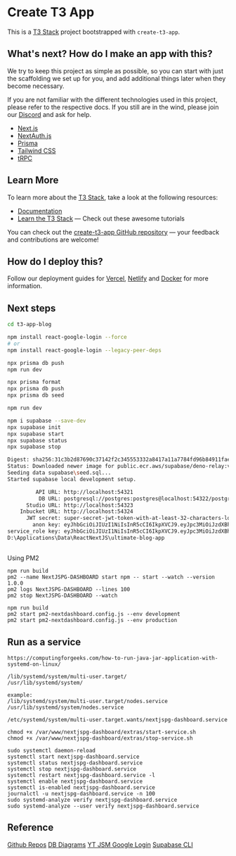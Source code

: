 # Create T3 App

This is a [T3 Stack](https://create.t3.gg/) project bootstrapped with `create-t3-app`.

## What's next? How do I make an app with this?

We try to keep this project as simple as possible, so you can start with just the scaffolding we set up for you, and add additional things later when they become necessary.

If you are not familiar with the different technologies used in this project, please refer to the respective docs. If you still are in the wind, please join our [Discord](https://t3.gg/discord) and ask for help.

- [Next.js](https://nextjs.org)
- [NextAuth.js](https://next-auth.js.org)
- [Prisma](https://prisma.io)
- [Tailwind CSS](https://tailwindcss.com)
- [tRPC](https://trpc.io)

## Learn More

To learn more about the [T3 Stack](https://create.t3.gg/), take a look at the following resources:

- [Documentation](https://create.t3.gg/)
- [Learn the T3 Stack](https://create.t3.gg/en/faq#what-learning-resources-are-currently-available) — Check out these awesome tutorials

You can check out the [create-t3-app GitHub repository](https://github.com/t3-oss/create-t3-app) — your feedback and contributions are welcome!

## How do I deploy this?

Follow our deployment guides for [Vercel](https://create.t3.gg/en/deployment/vercel), [Netlify](https://create.t3.gg/en/deployment/netlify) and [Docker](https://create.t3.gg/en/deployment/docker) for more information.

## Next steps

```bash
cd t3-app-blog

npm install react-google-login --force
# or
npm install react-google-login --legacy-peer-deps

npx prisma db push
npm run dev

npx prisma format
npx prisma db push
npx prisma db seed

npm run dev

npm i supabase --save-dev
npx supabase init
npx supabase start
npx supabase status
npx supabase stop

Digest: sha256:31c3b2d87690c37142f2c345553332a8417a11a7784fd96b84911fae5dd7e909
Status: Downloaded newer image for public.ecr.aws/supabase/deno-relay:v1.5.0
Seeding data supabase\seed.sql...
Started supabase local development setup.

         API URL: http://localhost:54321
          DB URL: postgresql://postgres:postgres@localhost:54322/postgres
      Studio URL: http://localhost:54323
    Inbucket URL: http://localhost:54324
      JWT secret: super-secret-jwt-token-with-at-least-32-characters-long
        anon key: eyJhbGciOiJIUzI1NiIsInR5cCI6IkpXVCJ9.eyJpc3MiOiJzdXBhYmFzZS1kZW1vIiwicm9sZSI6ImFub24iLCJleHAiOjE5ODM4MTI5OTZ9.CRXP1A7WOeoJeXxjNni43kdQwgnWNReilDMblYTn_I0
service_role key: eyJhbGciOiJIUzI1NiIsInR5cCI6IkpXVCJ9.eyJpc3MiOiJzdXBhYmFzZS1kZW1vIiwicm9sZSI6InNlcnZpY2Vfcm9sZSIsImV4cCI6MTk4MzgxMjk5Nn0.EGIM96RAZx35lJzdJsyH-qQwv8Hdp7fsn3W0YpN81IU
D:\Applications\Data\ReactNextJS\ultimate-blog-app
```

##

Using PM2

```
npm run build
pm2 --name NextJSPG-DASHBOARD start npm -- start --watch --version 1.0.0
pm2 logs NextJSPG-DASHBOARD --lines 100
pm2 stop NextJSPG-DASHBOARD --watch

npm run build
pm2 start pm2-nextdashboard.config.js --env development
pm2 start pm2-nextdashboard.config.js --env production

```

## Run as a service

```
https://computingforgeeks.com/how-to-run-java-jar-application-with-systemd-on-linux/

/lib/systemd/system/multi-user.target/
/usr/lib/systemd/system/

example:
/lib/systemd/system/multi-user.target/nodes.service
/usr/lib/systemd/system/nodes.service

/etc/systemd/system/multi-user.target.wants/nextjspg-dashboard.service

chmod +x /var/www/nextjspg-dashboard/extras/start-service.sh
chmod +x /var/www/nextjspg-dashboard/extras/stop-service.sh

sudo systemctl daemon-reload
systemctl start nextjspg-dashboard.service
systemctl status nextjspg-dashboard.service
systemctl stop nextjspg-dashboard.service
systemctl restart nextjspg-dashboard.service -l
systemctl enable nextjspg-dashboard.service
systemctl is-enabled nextjspg-dashboard.service
journalctl -u nextjspg-dashboard.service -n 100
sudo systemd-analyze verify nextjspg-dashboard.service
sudo systemd-analyze --user verify nextjspg-dashboard.service
```

## Reference

[Github Repos](https://github.com/sonipranjal/ultimate-blog-app)
[DB Diagrams](https://dbdiagram.io/d/63b5dd9e7d39e42284e8f6ae)
[YT JSM Google Login](https://www.youtube.com/watch?v=LKlO8vLvUao)
[Supabase CLI](https://supabase.com/docs/guides/cli)
